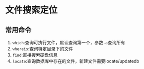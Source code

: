 # 文件搜索定位

## 常用命令
1. `which`:查询可执行文件，默认查询第一个，参数`-a`查询所有
2. `whereis`:查询特定目录下的文件
3. `find`:直接搜索硬盘信息
4. `locate`:查询数据库中存在的文件，新建文件需要locate/updatedb